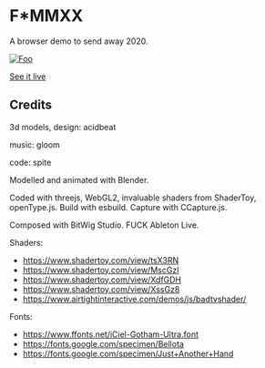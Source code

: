 # F*MMXX

A browser demo to send away 2020.

[![Foo](https://raw.githubusercontent.com/spite/fuck-2020/main/snapshot.png)](https://spite.github.io/fuck-2020/)

[See it live](https://spite.github.io/fuck-2020/)
## Credits

3d models, design: acidbeat

music: gloom

code: spite

Modelled and animated with Blender.

Coded with threejs, WebGL2, invaluable shaders from ShaderToy, openType.js.
Build with esbuild.
Capture with CCapture.js.

Composed with BitWig Studio. FUCK Ableton Live.

Shaders:
- https://www.shadertoy.com/view/tsX3RN
- https://www.shadertoy.com/view/MscGzl
- https://www.shadertoy.com/view/XdfGDH
- https://www.shadertoy.com/view/XssGz8
- https://www.airtightinteractive.com/demos/js/badtvshader/

Fonts:
- https://www.ffonts.net/iCiel-Gotham-Ultra.font
- https://fonts.google.com/specimen/Bellota
- https://fonts.google.com/specimen/Just+Another+Hand
